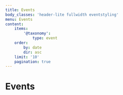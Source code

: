 ```yaml
---
title: Events
body_classes: 'header-lite fullwidth eventstyling'
menu: Events
content:
    items:
        '@taxonomy':
            type: event
    order:
        by: date
        dir: asc
    limit: '10'
    pagination: true
---
```


# Events